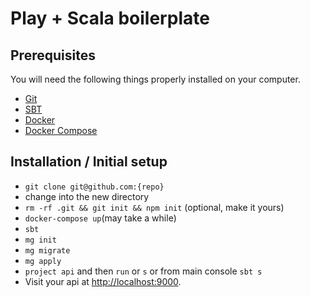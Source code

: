 # Play + Scala boilerplate

## Prerequisites

You will need the following things properly installed on your computer.

* [Git](http://git-scm.com/)
* [SBT](http://www.scala-sbt.org/download.html)
* [Docker](https://www.docker.com/)
* [Docker Compose](https://docs.docker.com/compose/)

## Installation / Initial setup

* `git clone git@github.com:{repo}`
* change into the new directory
* `rm -rf .git && git init && npm init` (optional, make it yours)
* `docker-compose up`(may take a while)
* `sbt`
* `mg init`
* `mg migrate`
* `mg apply`
* `project api` and then `run` or `s` or from main console `sbt s`
* Visit your api at [http://localhost:9000](http://localhost:9000).
